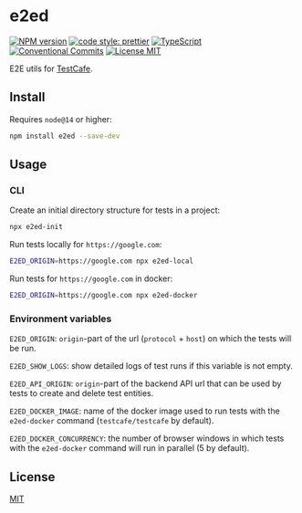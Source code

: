 # e2ed

[![NPM version][npm-image]][npm-url]
[![code style: prettier][prettier-image]][prettier-url]
[![TypeScript][typescript-image]][typescript-url]
[![Conventional Commits][conventional-commits-image]][conventional-commits-url]
[![License MIT][license-image]][license-url]

E2E utils for [TestCafe](https://testcafe.io/).

## Install

Requires `node@14` or higher:

```sh
npm install e2ed --save-dev
```

## Usage

### CLI

Create an initial directory structure for tests in a project:

```sh
npx e2ed-init
```

Run tests locally for `https://google.com`:

```sh
E2ED_ORIGIN=https://google.com npx e2ed-local
```

Run tests for `https://google.com` in docker:

```sh
E2ED_ORIGIN=https://google.com npx e2ed-docker
```

### Environment variables

`E2ED_ORIGIN`: `origin`-part of the url (`protocol` + `host`) on which the tests will be run.

`E2ED_SHOW_LOGS`: show detailed logs of test runs if this variable is not empty.

`E2ED_API_ORIGIN`: `origin`-part of the backend API url that can be used by tests to create and delete test entities.

`E2ED_DOCKER_IMAGE`: name of the docker image used to run tests with the `e2ed-docker` command (`testcafe/testcafe` by default).

`E2ED_DOCKER_CONCURRENCY`: the number of browser windows in which tests with the `e2ed-docker` command will run in parallel (5 by default).

## License

[MIT][license-url]

[conventional-commits-image]: https://img.shields.io/badge/Conventional_Commits-1.0.0-yellow.svg 'Conventional Commits'
[conventional-commits-url]: https://conventionalcommits.org
[license-image]: https://img.shields.io/badge/license-MIT-blue.svg 'The MIT License'
[license-url]: https://github.com/uid11/e2ed/blob/main/LICENSE
[npm-image]: https://img.shields.io/npm/v/e2ed.svg 'e2ed'
[npm-url]: https://www.npmjs.com/package/e2ed
[prettier-image]: https://img.shields.io/badge/code_style-prettier-ff69b4.svg 'Prettier code style'
[prettier-url]: https://github.com/prettier/prettier
[typescript-image]: https://img.shields.io/badge/TypeScript-full-brightgreen 'Full TypeScript support'
[typescript-url]: https://www.typescriptlang.org/
